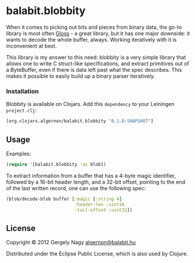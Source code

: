 # balabit.blobbity

When it comes to picking out bits and pieces from binary data, the
go-to library is most often [Gloss][1] - a great library, but it has
one major downside: it wants to decode the whole buffer,
always. Working iteratively with it is inconvenient at best.

This library is my answer to this need: blobbity is a very simple
library that allows one to write C struct-like specifications, and
extract primitives out of a ByteBuffer, even if there is data left
past what the spec describes. This makes it possible to easily build
up a binary parser iteratively.

 [1]: https://github.com/ztellman/gloss

### Installation

Blobbity is available on Clojars. Add this `dependency` to your
Leiningen `project.clj`:

```clojure
[org.clojars.algernon/balabit.blobbity "0.1.0-SNAPSHOT"]
```

## Usage

Examples:

```clojure
(require '[balabit.blobbity :as blob])
```

To extract information from a buffer that has a 4-byte magic
identifier, followed by a 16-bit header length, and a 32-bit offset,
pointing to the end of the last written record, one can use the
following spec:

```clojure
(blob/decode-blob buffer [:magic [:string 4]
                          :header-len :uint16
                          :tail-offset :uint32])
```

## License

Copyright © 2012 Gergely Nagy <algernon@balabit.hu>

Distributed under the Eclipse Public License, which is also used by Clojure.
